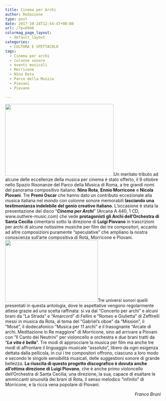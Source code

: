 ```yaml
---
title: Cinema per Archi
author: Redazione
type: post
date: 2017-10-24T12:54:47+00:00
url: /?p=6946
colormag_page_layout:
  - default_layout
categories:
  - CULTURA E SPETTACOLO
tags:
  - Cinema per archi
  - colonne sonore
  - eventi musicali
  - Morricone
  - Nino Rota
  - Parco della Musica
  - Piovani
  - Piovano

---
```

<p style="text-align: left;">
  <img decoding="async" loading="lazy" class=" wp-image-6947 alignleft" src="https://progressonline.it/wp-content/uploads/2017/10/eventopiovano-16-300x200.jpg" alt="" width="351" height="232" />Un meritato tributo ad alcune delle eccellenze della musica per cinema è stato offerto, il 9 ottobre nello Spazio Risonanze del Parco della Musica di Roma, a tre grandi nomi del panorama compositivo italiano: <strong>Nino Rota</strong>, <strong>Ennio Morricone</strong> e <strong>Nicola Piovani</strong>. Tre <strong>Premi Oscar</strong> che hanno dato un contributo eccezionale alla musica italiana nel mondo con colonne sonore memorabili <strong>lasciando una testimonianza indelebile del genio creativo italiano</strong>. L’occasione è stata la presentazione del disco “<strong><em>Cinema per Archi</em></strong>” (Arcana A 440, 1 CD, www.outhere-music.com) che vede <strong>protagonisti gli Archi dell’Orchestra di Santa Cecilia</strong> cimentarsi sotto la direzione di <strong>Luigi Piovano</strong> in trascrizioni per archi di alcune notissime musiche per film dei tre compositori, accanto ad altre composizioni puramente “speculative” che ampliano la nostra conoscenza sull’arte compositiva di Rota, Morricone e Piovani. <img decoding="async" loading="lazy" class="size-medium wp-image-6948 alignright" src="https://progressonline.it/wp-content/uploads/2017/10/eventopiovano-35-300x200.jpg" alt="" width="300" height="200" />Tre universi sonori quelli presentati in questa antologia, dove le aspettative vengono regolarmente attese grazie ad una scelta raffinata: si va dal “Concerto per archi” e alcuni brani da “La Strada” e “Amarcord” di Fellini e “Romeo e Giulietta” di Zeffirelli messi in musica da Rota, al tema del “Gabriel’s oboe” da “Mission”, il “Mosé”, il dodecafonico “Musica per 11 archi” e il trasognante “Arcate di archi. Meditazione in Re maggiore” di Morricone, sino ad arrivare a Piovani con “Il Canto dei Neutrini” per violoncello e orchestra e due brani tratti da “<strong><em>La vita è bella</em></strong>”. Tre modi di approcciare la musica per film ma anche tre modi di affrontare il linguaggio musicale “assoluto”, libero da ogni esigenza dettata dalla pellicola, in cui i tre compositori offrono, ciascuno a loro modo e secondo le singole sensibilità musicali, delle suggestioni sonore di grande bellezza. <strong>La riuscita di questo progetto discografico è dovuta anche all’ottima direzione di Luigi Piovano</strong>, che è anche primo violoncello dell’Orchestra di Santa Cecilia; una direzione, la sua, capace di esaltare le ammiccanti sinuosità dei brani di Rota, il senso melodico “infinito” di Morricone, e la ricca vena popolare di Piovani.
</p>

<p style="text-align: right;">
  <em>Franco Bruni</em>
</p>